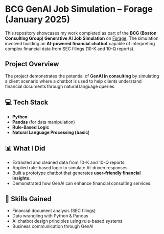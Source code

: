 # BCG GenAI Job Simulation – Forage (January 2025)

This repository showcases my work completed as part of the **BCG (Boston Consulting Group) Generative AI Job Simulation** on [Forage](https://www.theforage.com/). The simulation involved building an **AI-powered financial chatbot** capable of interpreting complex financial data from SEC filings (10-K and 10-Q reports).

## Project Overview

The project demonstrates the potential of **GenAI in consulting** by simulating a client scenario where a chatbot is used to help clients understand financial documents through natural language queries.

## 💻 Tech Stack

- **Python**
- **Pandas** (for data manipulation)
- **Rule-Based Logic**
- **Natural Language Processing (basic)**

## 📊 What I Did

- Extracted and cleaned data from 10-K and 10-Q reports.
- Applied rule-based logic to simulate AI-driven responses.
- Built a prototype chatbot that generates **user-friendly financial insights**.
- Demonstrated how GenAI can enhance financial consulting services.

## 🧠 Skills Gained

- Financial document analysis (SEC filings)
- Data wrangling with Python & Pandas
- AI chatbot design principles using rule-based systems
- Business communication through GenAI


